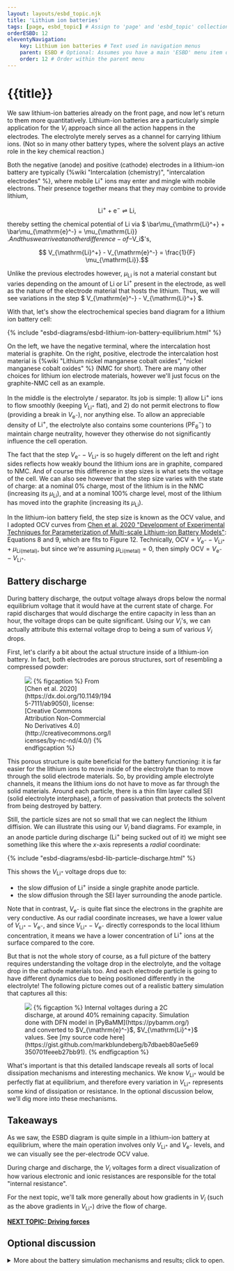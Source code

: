 ```yaml
---
layout: layouts/esbd_topic.njk
title: 'Lithium ion batteries'
tags: [page, esbd_topic] # Assign to 'page' and 'esbd_topic' collections
orderESBD: 12
eleventyNavigation:
    key: Lithium ion batteries # Text used in navigation menus
    parent: ESBD # Optional: Assumes you have a main 'ESBD' menu item defined elsewhere
    order: 12 # Order within the parent menu
---
```


# {{title}}

We saw lithium-ion batteries already on the front page, and now let's return to them more quantitatively. Lithium-ion batteries are a particularly simple application for the $V_i$ approach since all the action happens in the electrodes. The electrolyte merely serves as a channel for carrying lithium ions. (Not so in many other battery types, where the solvent plays an active role in the key chemical reaction.)

Both the negative (anode) and positive (cathode) electrodes in a lithium-ion battery are typically {%wiki "Intercalation (chemistry)", "intercalation electrodes" %}, where mobile $\mathrm{Li}^+$ ions may enter and mingle with mobile electrons. Their presence together means that they may combine to provide lithium,

$$ \mathrm{Li}^+ + \mathrm{e}^- \rightleftharpoons \mathrm{Li} , $$

thereby setting the chemical potential of $\mathrm{Li}$ via $ \bar\mu_{\mathrm{Li}^+} + \bar\mu_{\mathrm{e}^-} = \mu_{\mathrm{Li}} $. And thus we arrive at another difference-of-$V_i$'s, 

$$ V_{\mathrm{Li}^+} - V_{\mathrm{e}^-} =  \frac{1}{F} \mu_{\mathrm{Li}}.$$

Unlike the previous electrodes however, $\mu_{\mathrm{Li}}$ is not a material constant but varies depending on the amount of $\mathrm{Li}$ or $\mathrm{Li}^+$ present in the electrode, as well as the nature of the electrode material that hosts the lithium. Thus, we will see variations in the step $ V_{\mathrm{e}^-} - V_{\mathrm{Li}^+} $.

With that, let's show the electrochemical species band diagram for a lithium ion battery cell:

{% include "esbd-diagrams/esbd-lithium-ion-battery-equilibrium.html" %}

On the left, we have the negative terminal, where the intercalation host material is graphite. On the right, positive, electrode the intercalation host material is {%wiki "Lithium nickel manganese cobalt oxides", "nickel manganese cobalt oxides" %} (NMC for short). There are many other choices for lithium ion electrode materials, however we'll just focus on the graphite-NMC cell as an example.

In the middle is the electrolyte / separator. Its job is simple: 1) allow $\mathrm{Li}^+$ ions to flow smoothly (keeping $V_{\mathrm{Li}^+}$ flat), and 2) do not permit electrons to flow (providing a break in $V_{\mathrm{e}^-}$), nor anything else. To allow an appreciable density of $\mathrm{Li}^+$, the electrolyte also contains some counterions ($\mathrm{PF}_6^-$) to maintain charge neutrality, however they otherwise do not significantly influence the cell operation.

The fact that the step $V_{\mathrm{e}^-} - V_{\mathrm{Li}^+}$ is so hugely different on the left and right sides reflects how weakly bound the lithium ions are in graphite, compared to NMC. And of course this difference in step sizes is what sets the voltage of the cell. We can also see however that the step size varies with the state of charge: at a nominal 0% charge, most of the lithium is in the NMC (increasing its $\mu_{\mathrm{Li}}$), and at a nominal 100% charge level, most of the lithium has moved into the graphite (increasing its $\mu_{\mathrm{Li}}$).

In the lithium-ion battery field, the step size is known as the OCV value, and I adopted OCV curves from [Chen et al. 2020 "Development of Experimental Techniques for Parameterization of Multi-scale Lithium-ion Battery Models"](https://dx.doi.org/10.1149/1945-7111/ab9050): Equations 8 and 9, which are fits to Figure 12. Technically, $\mathrm{OCV} = V_{\mathrm{e}^-} - V_{\mathrm{Li}^+} + \mu_{\mathrm{Li(metal)}}$, but since we're assuming $\mu_{\mathrm{Li(metal)}}=0$, then simply $\mathrm{OCV} = V_{\mathrm{e}^-} - V_{\mathrm{Li}^+}$.

## Battery discharge

During battery discharge, the output voltage always drops below the normal equilibrium voltage that it would have at the current state of charge. For rapid discharges that would discharge the entire capacity in less than an hour, the voltage drops can be quite significant. Using our $V_i$'s, we can actually attribute this external voltage drop to being a sum of various $V_i$ drops.

First, let's clarify a bit about the actual structure inside of a lithium-ion battery. In fact, both electrodes are porous structures, sort of resembling a compressed powder:

<figure class="demo-container" style="max-width: 200px">
<img src="/esbd/img/chen2020_fig1_schematic.jpg" style="max-width:100%"/>
{% figcaption %}
From [Chen et al. 2020](https://dx.doi.org/10.1149/1945-7111/ab9050), license: [Creative Commons Attribution Non-Commercial No Derivatives 4.0](http://creativecommons.org/licenses/by-nc-nd/4.0/)
{% endfigcaption %}
</figure>

This porous structure is quite beneficial for the battery functioning: it is far easier for the lithium ions to move inside of the electrolyte than to move through the solid electrode materials. So, by providing ample electrolyte channels, it means the lithium ions do not have to move as far through the solid materials. Around each particle, there is a thin film layer called SEI (solid electrolyte interphase), a form of passivation that protects the solvent from being destroyed by battery.

Still, the particle sizes are not so small that we can neglect the lithium diffision. We can illustrate this using our $V_i$ band diagrams. For example, in an anode particle during discharge ($\mathrm{Li}^+$ being sucked out of it) we might see something like this where the $x$-axis represents a *radial* coordinate:

{% include "esbd-diagrams/esbd-lib-particle-discharge.html" %}

This shows the $V_{\mathrm{Li}^+}$ voltage drops due to:

* the slow diffusion of $\mathrm{Li}^+$ inside a single graphite anode particle.
* the slow diffusion through the SEI layer surrounding the anode particle.

Note that in contrast, $V_{\mathrm{e}^-}$ is quite flat since the electrons in the graphite are very conductive. As our radial coordinate increases, we have a lower value of $V_{\mathrm{Li}^+} - V_{\mathrm{e}^-}$, and since $V_{\mathrm{Li}^+} - V_{\mathrm{e}^-}$ directly corresponds to the local lithium concentration, it means we have a lower concentration of $\mathrm{Li}^+$ ions at the surface compared to the core.

But that is not the whole story of course, as a full picture of the battery requires understanding the voltage drop in the electrolyte, and the voltage drop in the cathode materials too. And each electrode particle is going to have different dynamics due to being positioned differently in the electrolyte! The following picture comes out of a realistic battery simulation that captures all this:

<figure class="demo-container" style="max-width: 400px">
<img src="/esbd/img/PyBaMM_DFN_V_Li_cathodetoo.svg" style="max-width:100%"/>
{% figcaption %}
Internal voltages during a 2C discharge, at around 40% remaining capacity. Simulation done with DFN model in [PyBaMM](https://pybamm.org/) and converted to $V_{\mathrm{e}^-}$, $V_{\mathrm{Li}^+}$ values.
See [my source code here](https://gist.github.com/markblundeberg/b7dbaeb80ae5e69350701feeeb27bb91).
{% endfigcaption %}
</figure>

What's important is that this detailed landscape reveals all sorts of local dissipation mechanisms and interesting mechanics. We know $V_{\mathrm{Li}^+}$ would be perfectly flat at equilibrium, and therefore every variation in $V_{\mathrm{Li}^+}$ represents some kind of dissipation or resistance. In the optional discussion below, we'll dig more into these mechanisms.

## Takeaways

As we saw, the ESBD diagram is quite simple in a lithium-ion battery at equilibrium, where the main operation involves only $V_{\mathrm{Li}^+}$ and $V_{\mathrm{e}^-}$ levels, and we can visually see the per-electrode OCV value.

During charge and discharge, the $V_i$ voltages form a direct visualization of how various electronic and ionic resistances are responsible for the total "internal resistance".

For the next topic, we'll talk more generally about how gradients in $V_i$ (such as the above gradients in $V_{\mathrm{Li}^+}$) drive the flow of charge.

[**NEXT TOPIC: Driving forces**](../drive/)

## Optional discussion

<details>
<summary>
More about the battery simulation mechanisms and results; click to open.
</summary>

The higher the discharge rate, the more serious the various voltage drops become. I simulated a battery being discharged at a quite high rate "2C", meaning it will go from 100% to 0% charge level in just 30 minutes, which is quite fast.

Let's zoom in on the $V_{\mathrm{Li}^+}$ variations:

<figure class="demo-container" style="max-width: 400px">
<img src="/esbd/img/PyBaMM_DFN_V_Li.svg" style="max-width:100%"/>
</figure>

Again, these are a snapshot taken midway through this discharge process, when about 40% of the capacity is remaining.

### Anode

At the leftmost part of the plot, we see that $V_{\mathrm{Li}^+}$ is equal between the core and surface of the particles. This indicates that these graphite particles have a uniform lithiation; they have been barely used at all yet.

As we move more right, we see the surface $V_{\mathrm{Li}^+}$ drop quickly, indicating that the graphite particles there are being heavily delithiated. And finally as we approach the separator, we see that even the core $V_{\mathrm{Li}^+}$ level has dropped, indicating that these particles are being fully depleted.

We see a roughly constant gap between $V_{\mathrm{Li}^+}$ on the surface and $V_{\mathrm{Li}^+}$ in the electrolyte, even with the particles that are barely used yet. This is because the model uses an "activation" type of equation for the $\mathrm{Li}^+$ moving between the particle and electrolyte. Thus, even a tiny $\mathrm{Li}^+$ current out of the graphite corresponds to a significant $V_{\mathrm{Li}^+}$ step, and a slight increase in $V_{\mathrm{Li}^+}$ gives a much larger current.

### Electrolyte

We see significant gradients in $V_{\mathrm{Li}^+}$ in the electrolyte because these dissolved lithium ions have to work their way through the narrow and twisty spaces between the particles in the electrolyte material. We do see $V_{\mathrm{Li}^+}$ flatten out in the middle separator region however. Even though the separator is a porous material, its pores are bigger and let the lithium ions pass more easily.

Another aspect (that is not very visible) is a concentration gradient in the $\mathrm{Li}^+$ ions in the electrolyte, which further reduces the electrolyte conductivity on the cathode side. This is not solely due to the $\mathrm{Li}^+$ ions behaviour, but rather has to do with a depletion of the more mobile counterion ($\mathrm{PF_6}^-$). We will talk about this two-ion transport effect in a later topic.

### Cathode

Unlike the anode, here we do not see any part of the electrode being 'untouched'. Instead, there is a vast difference in $V_{\mathrm{Li}^+}$ between surface and core, indicating very slow diffusion inside each particle. As a consequence, the near-separator cathode particles have basically had their surfaces become fully lithiated, and they are letting lithium go past them accordingly.

### Charging

During charging, we see many of these voltage drops happen, only in reverse. And something else can happen, which is that if $V_{\mathrm{Li}^+}$ rises above $V_{\mathrm{e}^-}$ then it is thermodynamically favourable ($\mu_{\mathrm{Li}} > \mu_{\mathrm{Li(metal)}}$) to precipitate out solid lithium metal! This is known as "lithium plating" and is a serious problem that limits fast charging. Typically, the lithium precipitates as needles and dendrites. Only some of the precipitated lithium is able to re-dissolve later on, as any chunk of lithium that becomes electronically disconnected becomes "dead lithium" with its internal $V_{\mathrm{e}^-}$ and $V_{\mathrm{Li}^+}$ falling down to the ambient electrolyte value of $V_{\mathrm{Li}^+}$.

</details>
